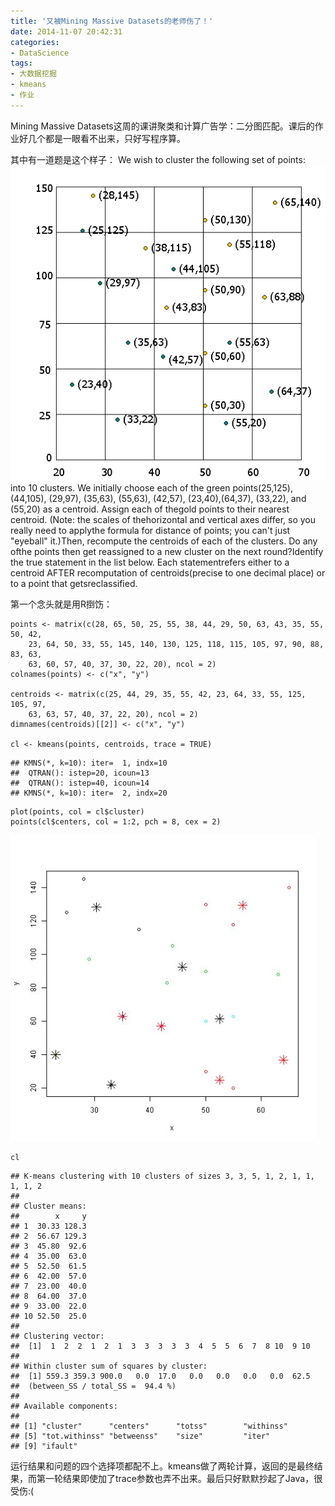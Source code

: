 ```yaml
---
title: '又被Mining Massive Datasets的老师伤了！'
date: 2014-11-07 20:42:31
categories: 
- DataScience
tags: 
- 大数据挖掘
- kmeans
- 作业
---
```

Mining Massive Datasets这周的课讲聚类和计算广告学：二分图匹配。课后的作业好几个都是一眼看不出来，只好写程序算。

其中有一道题是这个样子：
We wish to cluster the following set of points:
![又被Mining Massive Datasets的老师伤了！](/images/2014/11/0026uWfMgy6Nsr7vVg864.png)
into 10 clusters. We initially choose each of the green points(25,125), (44,105), (29,97), (35,63), (55,63), (42,57), (23,40),(64,37), (33,22), and (55,20) as a centroid. Assign each of thegold points to their nearest centroid. (Note: the scales of thehorizontal and vertical axes differ, so you really need to applythe formula for distance of points; you can't just "eyeball" it.)Then, recompute the centroids of each of the clusters. Do any ofthe points then get reassigned to a new cluster on the next round?Identify the true statement in the list below. Each statementrefers either to a centroid AFTER recomputation of centroids(precise to one decimal place) or to a point that getsreclassified.

第一个念头就是用R捯饬：
```
points <- matrix(c(28, 65, 50, 25, 55, 38, 44, 29, 50, 63, 43, 35, 55, 50, 42, 
    23, 64, 50, 33, 55, 145, 140, 130, 125, 118, 115, 105, 97, 90, 88, 83, 63, 
    63, 60, 57, 40, 37, 30, 22, 20), ncol = 2)
colnames(points) <- c("x", "y")

centroids <- matrix(c(25, 44, 29, 35, 55, 42, 23, 64, 33, 55, 125, 105, 97, 
    63, 63, 57, 40, 37, 22, 20), ncol = 2)
dimnames(centroids)[[2]] <- c("x", "y")

cl <- kmeans(points, centroids, trace = TRUE)
```

```
## KMNS(*, k=10): iter=  1, indx=10
##  QTRAN(): istep=20, icoun=13
##  QTRAN(): istep=40, icoun=14
## KMNS(*, k=10): iter=  2, indx=20
```

```
plot(points, col = cl$cluster)
points(cl$centers, col = 1:2, pch = 8, cex = 2)
```
![plot of chunk unnamed-chunk-1](/images/2014/11/0026uWfMgy6NsstDrYYc8.jpg)
```
cl
```

```
## K-means clustering with 10 clusters of sizes 3, 3, 5, 1, 2, 1, 1, 1, 1, 2
## 
## Cluster means:
##        x     y
## 1  30.33 128.3
## 2  56.67 129.3
## 3  45.80  92.6
## 4  35.00  63.0
## 5  52.50  61.5
## 6  42.00  57.0
## 7  23.00  40.0
## 8  64.00  37.0
## 9  33.00  22.0
## 10 52.50  25.0
## 
## Clustering vector:
##  [1]  1  2  2  1  2  1  3  3  3  3  3  4  5  5  6  7  8 10  9 10
## 
## Within cluster sum of squares by cluster:
##  [1] 559.3 359.3 900.0   0.0  17.0   0.0   0.0   0.0   0.0  62.5
##  (between_SS / total_SS =  94.4 %)
## 
## Available components:
## 
## [1] "cluster"      "centers"      "totss"        "withinss"    
## [5] "tot.withinss" "betweenss"    "size"         "iter"        
## [9] "ifault"
```
运行结果和问题的四个选择项都配不上。kmeans做了两轮计算，返回的是最终结果，而第一轮结果即使加了trace参数也弄不出来。最后只好默默抄起了Java，很受伤:(
